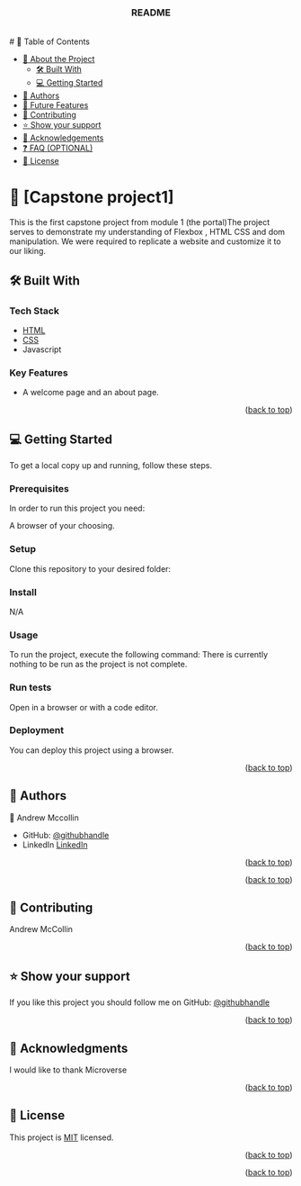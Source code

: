 <a name="readme-top"></a>

<div align="center">
  <h3><b>README</b></h3>
</div>

<br>
# 📗 Table of Contents

- [📖 About the Project](#about-project)
  - [🛠 Built With](#built-with)
  - [💻 Getting Started](#getting-started)
- [👥 Authors](#authors)
- [🔭 Future Features](#future-features)
- [🤝 Contributing](#contributing)
- [⭐️ Show your support](#support)
- [🙏 Acknowledgements](#acknowledgements)
- [❓ FAQ (OPTIONAL)](#faq)
- [📝 License](#license)


# 📖 [Capstone project1] <a name="about-project"></a>


This is the first capstone project from module 1 (the portal)The project serves to demonstrate my understanding of Flexbox , HTML CSS and dom manipulation. We were required to replicate a website and customize it to our liking.


## 🛠 Built With <a name="built-with"></a>

### Tech Stack <a name="tech-stack"></a>
  
  <ul>
    <li><a href="https://html.spec.whatwg.org/">HTML</a></li>
    <li><a href="https://www.w3.org/Style/CSS/Overview.en.html">CSS</a></li>
    <li> Javascript</li>
  </ul>

### Key Features <a name="key-features"></a>

- A welcome page and an about page.

<p align="right">(<a href="#readme-top">back to top</a>)</p>

## 💻 Getting Started <a name="getting-started"></a>

To get a local copy up and running, follow these steps.

### Prerequisites

In order to run this project you need:

A browser of your choosing.

### Setup

Clone this repository to your desired folder:



### Install

N/A


### Usage

To run the project, execute the following command:
There is currently nothing to be run as the project is not complete.


### Run tests

Open in a browser or with a code editor.



### Deployment

You can deploy this project using a browser.



<p align="right">(<a href="#readme-top">back to top</a>)</p>


## 👥 Authors <a name="authors"></a>


👤 Andrew Mccollin

- GitHub: [@githubhandle](https://github.com/Drew246)
- LinkedIn [LinkedIn](https://linkedin.com/in/andrew-mccollin)


<p align="right">(<a href="#readme-top">back to top</a>)</p>




<p align="right">(<a href="#readme-top">back to top</a>)</p>

## 🤝 Contributing <a name="contributing"></a>

Andrew McCollin

<p align="right">(<a href="#readme-top">back to top</a>)</p>


## ⭐️ Show your support <a name="support"></a>

If you like this project you should follow me on GitHub: [@githubhandle](https://github.com/Drew246)

<p align="right">(<a href="#readme-top">back to top</a>)</p>



## 🙏 Acknowledgments <a name="acknowledgements"></a>

I would like to thank Microverse

<p align="right">(<a href="#readme-top">back to top</a>)</p>


## 📝 License <a name="license"></a>

This project is [MIT](./LICENSE) licensed.


<p align="right">(<a href="#readme-top">back to top</a>)</p>





<p align="right">(<a href="#readme-top">back to top</a>)</p> 
